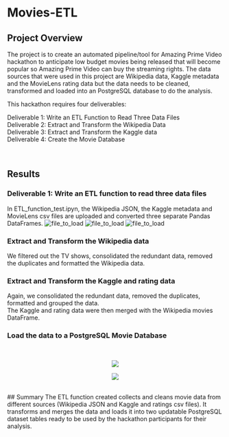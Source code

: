 # Movies-ETL
## Project Overview
The project is to create an automated pipeline/tool for Amazing Prime Video hackathon to anticipate low budget movies being released that will become popular so Amazing Prime Video can buy the streaming rights. The data sources that were used in this project are Wikipedia data, Kaggle metadata and the MovieLens rating data but the data needs to be cleaned, transformed and loaded into an PostgreSQL database to do the analysis.  

This hackathon requires four deliverables:

Deliverable 1: Write an ETL Function to Read Three Data Files
<br/>
Deliverable 2: Extract and Transform the Wikipedia Data
<br/>
Deliverable 3: Extract and Transform the Kaggle data
<br/>
Deliverable 4: Create the Movie Database

<br/>

## Results

### Deliverable 1: Write an ETL function to read three data files 
In ETL_function_test.ipyn, the Wikipedia JSON, the Kaggle metadata and MovieLens csv files are uploaded and converted three separate Pandas DataFrames. 
![file_to_load](Screenshots/file_to_load.png)
![file_to_load](Screenshots/file_to_load.png)
![file_to_load](Screenshots/file_to_load.png)
<br/>

### Extract and Transform the Wikipedia data
We filtered out the TV shows, consolidated the redundant data, removed the duplicates and formatted the Wikipedia data.
<br/>

### Extract and Transform the Kaggle and rating data
Again, we consolidated the redundant data, removed the duplicates, formatted and grouped the data.\
The Kaggle and rating data were then merged with the Wikipedia movies DataFrame.

### Load the data to a PostgreSQL Movie Database
<br/>
<p align="center">
  <img src="https://user-images.githubusercontent.com/68669675/93714176-9c6dec00-fb26-11ea-976c-c7d21e2fee0b.png"> 
</p>
<p align="center">
  <img src="https://user-images.githubusercontent.com/68669675/93714179-9d9f1900-fb26-11ea-815d-d14fee9755a4.png"> 
</p>
<br/>
## Summary
The ETL function created collects and cleans movie data from different sources (Wikipedia JSON and Kaggle and ratings csv files). It transforms and merges the data and loads it into two updatable PostgreSQL dataset tables ready to be used by the hackathon participants for their analysis.
